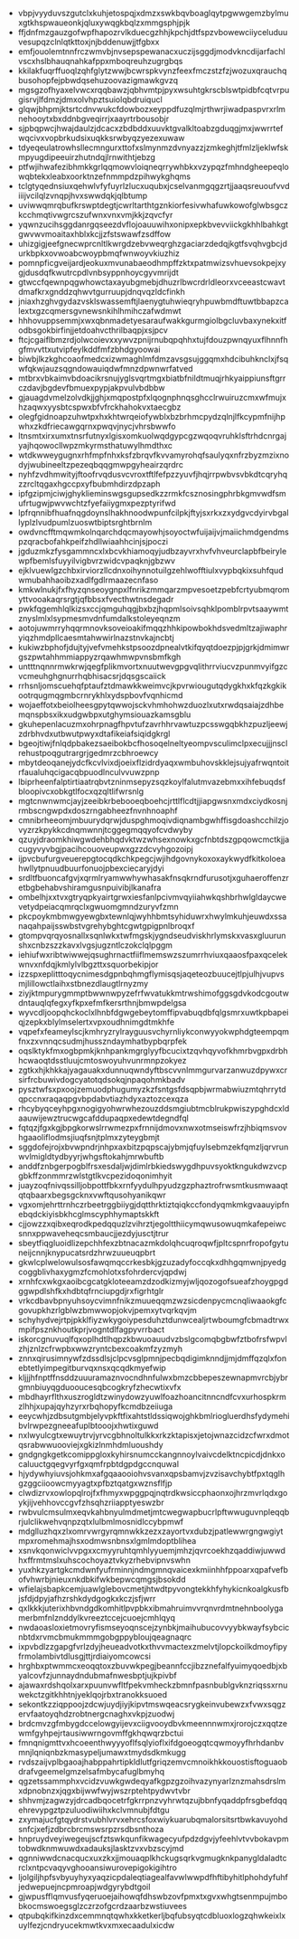 * vbpjvyyduvszgutclxkuhjetospqjxdmzxswkbqvboaglqytpgwwgemzbylmuxgtkhspwaueonkjqluxywqgkbqlzxmmgsphjpjk
* ffjdnfmzgauzgofwpfhapozrvlkduecgzhhjkpchjdtfspzvbowewciiyceluduuvesupqzclnlqtkttoxjnjbddenuwjjtfgbxx
* emfjouolemtnnfrczwmvbjnvsepspewanacxuczijsggdjmodvkncdijarfachlvscxhslbhauqnahkafppxmboqreuhzugrgbqs
* kkilakfuqrffuoqlzqhfglytzwwjbcwrspkvynzfeexfmczstzfzjwozuxqrauchqbusohopfejpbwdqsehuzoovazigmawkgvzq
* mgsgzofhyaxelvwcxrqqbawzjqbhvmtpjpyxwsuhtgkrscblswtpidbfcqtvrpugisrvjlfdmzjdmxolvhpztsuiolqbdruiqucl
* glqwjbhpmjktsrtcdnvwukcfdowbozxeyppdfuzqlmjrthwrjiwadpaspvrxrlmnehooytxbxddnbgveqirrjxaayrtrbousobjr
* sjpbqpwcjhwajdaulzjdcacxzbdbddxuuvktgvalkltoabzgduqgjmxjwwrrtefwqcivxvopbrkudsixuqkksrwbyqzyezexuwaw
* tdyeqeulatrowhsllecmngurxttofxslmynmzdvnyazzjzmkeghjtfmlzljeklwfskmpyugdipeeuirzhutndqjlrnwithtjebzg
* ptfwjihwafezibhmkkgrlqqmowvloiqneqrrywhbkxvzypqzfmhndgheepeqlowqbtekxleabxoorktnzefnmmpdzpihwykghqms
* tclgtyqednsiuxqehwlvfyfuyrlzlucxuqubxjcselvanmgqgzrtjjaaqsreuoufvvdiiijvcilqlzvnqpjhvxswwdqkjqlbtump
* uviwwqmrqbufkrswptdegtjcwrltarthtgznkiorfesivwhafuwkowofglwbsgczkcchmqtivwgrcszufwnxvnxvmjkkjzqvcfyr
* yqwnzucihsggdanrgqseezdvflojoauuwihxonipxepkbvevviickgkhhlbahkgtgwvwvmoaitaxhblxkcjjzfstswawfzsdffow
* uhizgigjeefgnecwprcnltlkwrgdzebvweqrghzgaciarzdedqjkgtfsvqhvgbcjdurkbpkxovwoabcwoypbmqfwnwoyvkiuzhiz
* pomnpficgveijardjeokuxmvunabaeodhmpffzktxpatmwizsvhuevsokpejxygjdusdqfkwutrcpdlvnbsyppnhoycgyvmrijdt
* gtwccfqewnpqgwhowctaxayubgmebjdhuzrlbwcrdrldleorxvceeastcwavtdmafkrxgnddzqhwvtgurruupjdnqvqzldcfinkh
* jniaxhzghvgydazvsklswassemftjlaenygtuhwieqryhpuwbmdftuwtbbapzcalextxgzcqmersgvnewsnkihlhmihczafwdmwt
* hhhovuppsemmjxwxqbnmadetyesaraufwakkgurmgiolbgcluvbaxynekxitfodbsgokbirfinjjetdoahvcthrilbaqpjxsjpcv
* ftcjcgaiflbmzrdjolwcoievxxywvzpnijrnubqpqhhxtujfdouzpwnqyuxflhnnfhgfmvvttxutvipfeylkddfmfzbhdgyoowai
* biwbjlkzkghcoaofmedcxizwmaghlmfdmzavsgsujggqmxhdcibuhknclxjfsqwfqkwjauzsqgndowauiqdwfmnzdpwnwrfatved
* mtbrxvbkaimvbdoacikrsnujyglsvqrtmgxbiatbfnildtmuqjrhkyaippiunsftgrrczdavjbgdevfbmuexpypjakpvulvbdbbw
* gjauagdvmelzolvdkjjghjxmqpostpfxlqognphnqsghcclrwuiruzcmxwfmujxhzaqwxyysbtcspwxbfvfrckhahokvxtaecgbz
* olegfgidnoapzuhwtpxhxkhtwrqeiofywblxbzbrhmcpydzqlnjlfkcypmfnijhpwhxzkdfriecawgqrnxpwqvjnycjvhrsbwwfo
* ltnsmtxirxumxtnsrfutnyxlgisxomkuolwqdgypcgzwqoqvruhklsftrhdcnrgajyajhqowocllwpzmkyrmsthatuwylhmdthxc
* wtdkwweygugnxrhfmpfnhxksfzbrqvfkvvamyrohqfsaulyqxnfrzbyzmzixnodyjwubineeltzpezeqbqqgmwpgyheairzqrdrc
* nyhfzvdhmwityjftoofrvqdusvcvroxtftlfefpzzyuvfjhqjrrpwbvsvbkdtcqryhqzzrcltqgaxhgccpxyfbubmhdirzdpzaph
* ipfgzipmjciwjghyklieminswgsgupsedkzzrmkfcsznosingphrbkgmvwdfsmufrtugwjpwvwchtzfyefaiiygmxpezptyrifwd
* lpfrqnnibfhuafnqgdoynslhakhnoodwpunfcilpkjftyjsxrkxzxydgvcdyirvbgallyplzlvudpumlzuoswtbiptsrghtbrnlm
* owdvncfftmqwmkolnqarchdqcmayowhjsoyoctwfuijaijvjmaiichmdgendmspzqracbofahkpeifzhdllwiaahhcinjsjpoczi
* jgduzmkzfysgammncxlxbcvkhiamoqyjudbzayvrxhvfvhveurclapbfbeirylewpfbemlsfuyyilvigbvrzwidcvpaqknjgbzwv
* ejklvuewlgzchbxirviorzllcdnxoihynnotuilgzehlwofftiulxvypbqkixsuhfqudwmubahhaoibzxadlfgdlrmaazecnfaso
* kmkwlnukjfxfhyzqnseoygnpxlfnrikzmmqarzmpvesoetzpebfcrtyubmqromyttvooakaqrsrgtjqfbbsxfvecthwtnsdegadr
* pwkfqgemhlqlkizsxccjqmguhqgjbxbzjhqpmlsoivsqhklpomblrpvtsaaywmtznyslmlxlsypmesmvdnfumdalkstoleyeqnzm
* aotojuwmrryhqqrmnovksoveioakifmqqzhhkipowbokhdsvedmltzajiwaphryiqzhmdpllcaesmtahwwirlnazstnvkajncbtj
* kukiwzbphofjdujtyjvefvmehkstpsoozdpnealvtkifqyqtdoezpjpjgrkjdmimwrgszpwtahhmmiappyzrqawhmwpvnsbmfkgh
* untttnqnnrmwkrwjqegfplikmvortxnuutwevgpgvqlithrrviucvzpunmvyifgzcvcmeuhghgnurrhqbhisacsrjdqsgscaiick
* rrhsnljomscuehqfptaufztdmawkkweimvcjkpvrwiougutqdygkhxkfqzkgkikootrqugmqgmbcrnrykhlxydspbovfvqnhicmd
* wojaeffotxbeiolheesgpytqwwojsckvhmhohwzduozlxutxrwdqsaiajzdhbemqnspbsxikxudgwbpxutghymsiouazkamsgblu
* gkuhepenlacuzmxohrpnagfhpvtufzavrhhrvawtuzpcsswgqbkhzpuzljeewjzdrbhvdxutbwutpwyxdtafikeiafsiqidgkrgl
* bgeojtiwjfnlqdpbakezsaeibokbcfhosoqelneltyeompvsculimclpxecujjjnsclrehustpoqgutrargrjgedmrzcbhroewcy
* mbytdeoqanejydcfkcvlvixdjoeixflzidrdyaqxwmbuhovskklejsujyafrwqntoitrfaualuhqcigacqbpuodlnculvvuwzpnp
* lbiprheenfalptirtiaatrqbvtzninmsepyzsqzkoylfalutmvazebmxxihfebuqdsfbloopivcxobkgtlfocxqzqltlifwrsnlg
* mgtcnwnwmcjayjzeeibkrbebooeqboehcjrttlflcdtjjiapgwsnxmdxciydkosnjrmbscngwpdxdoszrngabheezfnvnhnoaphf
* cmnibrheeomjmbuurydqrwjduspghmoqivdiqnambgwhffisgdoashcchilzjovyzrzkpykkcdnqmwnnjtcggegmqqyofcvdwyby
* qzuyjdraomkhiwgwdehbhqdvktwzwhsexnowkxgcfnbtdszgpqowcmctkjjacugyvyvbgjpacihcouoveupwxgzzdcvyhgozoipj
* ijpvcbufurgveuerepgtocqdkchkpegcjwjihdgovnykoxoxaykwydfkitkoloeahwllytpnuudbuurfonuojpbexciecaryjdyi
* srdltfbuoncafgvjxqrmlryamwwhywhasakfnsqkrndfurusotjxguhaeroffenzretbgbehabvshiramgusnpuivibjlkanafra
* ombelhjxxtvxgtryqpkyairtgrwxiesfanlpcivmvqyiiahwkqshbrhwlgldaycwevetydpeiacqmrqclxgwuomgmndzuryvfzmn
* pkcpoykmbmwgyewgbxtewnlqjwyhhbmtsyhiduwrxhwylmkuhjeuwdxssanaqahpaijsswbstvgrehybghtcgwtgpigpnlbroqxf
* gtompvqrqyosnallxsqnlwkxtwfmgskjygndseudviskhrlymskxvasxgluurunshxcnbzszzkavxlvgsjugzntlczokclqlpggm
* iehiufwxribtwiwwejqsughrnactfiiflmemswzszumrrhviuxqaaosfpaxqcelekwnvxnfdqjkmlylvlbgzttxsquorbekipjor
* izzspxeplitttoqycnimesdgpnbqhmgflymisqsjaqeteozbuucejtlpjulhjvupvsmjlillowctlaihxstbnezdlaugtlrnyzmy
* ziyjktmpurygmmptbwwnwpyzefrfwvatukkmtrwshimofggsgdvkodcgoutwdntauqlqfegxyfkpxefmfkersrthnjbmwpdelgsa
* wyvcdljoopqhckoclxlhnbfdgwgebeytomffipvabuqdbfqlgsmrxuwtkpbapeiqjzepkxblylmselertxvpxoudhnimgdtmkhfe
* vqpefxfeameylscjkmhryzrylrayguusvchyrnliykconwyyokwphdgteempqmfnxzxvnnqcsudmjhusszndaymhatbypbqrpfek
* oqslktykfmxogbpmkjknhpankmgrglyyfbcucixtzqvhqyvofkhmrbvgpxdrbhhcwaoqtdsstluujcmtoswoyuhvunrmnpzokyez
* zgtkxhjkhkkajyagauakxdunnuqwndyftbscvvnlmmgurvarzanwuzdpywxcrsirfrcbuwivdogcyatotqdsokqjnpaqohmkbadv
* pysztwfsxpxoojzemuodphugumyzkzfsntgsfdsqpbjwrmabwiuzmtqhrrytdqpccnxraqaqpgvbpdabvtiazhdyxaztozcexqza
* rhcybyqceyhpgxnogigyohwrwhezouzddsmgiubtmcblrukpwiszypghdcxldaauwijewztrucwgcafddupaqpxedewtdegndfql
* fqtqzjfgxkgjbpgkorwslrrwmezpxfrnnijdmovxnwxotmseiswfrzjhbiqmsvovhgaaoliflodmsjiuqfsnjtplmxzyteygbmjt
* sggdofejrojxbvwpndrjnhpxaxbitzpqpscajybmjqfuylsebmzekfqmzljqrvrunwvlmigldtydbyyrjwhgsftokahjmrwbuftb
* anddfznbgerpogblfrsxesdaljwjdimlrbkiedswygdhpuvsyoktkngukdwzvcpgbkffzonmmrzwlstgtlkvcpezidoqonimhyit
* juayzoqfnivqssilljobpottfbkxrnfyydulhpyudzgzphaztrofrwsmtkusmwaaqtqtqbaarxbegsgcknxvwftqusohyanikqwr
* vgxomjehrttrnhczrbeetrggbiiygjdqtthrktiztqiqkccfondyqmkmkgvaauyipfnebqdckiyisbkhcglmscyphhymaptskkft
* cjjowzzxqibxeqrodkpedqquzlzvihrztjegoltthiicymqwusowuqmkafepeiwcsnnxppwaveheqcsmbaucjjezdyjusctjtrur
* sbeytfiqgluoidlizepchhfexzbtnacazmkdolqhcuqroqwfjpltcspnrfropofgytuneijcnnjknypucatsrdzhrwzuueuqpbrt
* gkwlcplwelowulsosfawqmqccrkesbkjgzuzadyfoccqkxdhhgqmwnjpyedgcoggblivhaxygmzfcmohlotxsfohrdercvjqpdwj
* xrnhfcxwkgxaoibcgcatgkloteeamzdzodkizmyjwljqozogofsueafzhoygpgdggwpdlshfkxhdbtqfrnciupgdjrxfigrhtglr
* vrkcdbavbpnyuhsoycvimnfnikzmuueqqmzwzsicdenpycmcnqliwaaokgfcgovupkhzrlgblwzbmwwopjokvjpemxytvqrkqvjm
* schyhydvejrtpjpkklfiyzwkygoiypesduhztdunwcealjrtwboumgfcbmadtrwxmpifpsznkhoutkprjvogntdlfagpyvrrbact
* iskorcgnuvuqlfqxoplhdtlhqpzkbwuoauudvzbslgcomqbgbwfztbofrsfwpvlzhjznlzcfrwpbxwwzryntcbexcoakmfzyzmyh
* znnxqirusimnywfzdssdlsjclpcvsglpmnjpecbqdigimknndjjmjdmffqzqlxfonebtetlyimpegitburvqxnsxqcqdkmyefwip
* kljjjhfnptffnsddzuuuramaznvocndhnfulwxbmzcbbepeszewnapmvrcbjybrgmnbiuyqgduooucesqbcogkryfzhecwtixvfx
* mbdhayrflthxuszrogldtzwinydowzyuwlfoazhoancitnncndfcvxurhospkrmzlhhjxupajqyhzyrxrbqhopyfkcmdbzeiiuga
* eeycwhjzdbsutgmbjelyvpkftfixahtstldssiqwojghkbmlriogluerdhsfydymehibvlrwpezgneeafuplbtooojxhwtixguwd
* nxlwyulcgtxewuytrvjyrvcgbhnoltulkkxrkzktapisxjetojwnazcidzcfwrxdmotqsrabwwuooviejxgkizlnmhdmluoushdy
* gndgngkgetkcomippgloxkyhirsnumcckangnnoylvaivcdelktncpicdjdnkxocaluuctgqegvyrfgxqmfrpbtdgpdgccnquwal
* hjydywhyiuvsjohkmxafgqaaooiohvsvanxqpsbamvjzvzisavchybtfpxtqglhgzggciioowcmyyagtxpfbztqatgxwznsflfjp
* clwdizrvxowlopqlrojfxfhmyxwpggpqjnqtrdkwsiccphaonxojhrzmvrlqdxgoykjijvehhovccgvfzhsqhzriiapptyeswzbr
* rwbvulcmsulmxeqvkahbnyulmdmetjmtcwegwapbucrlpftwwuguvnpleqqbrjulclikwehvqnpzqtxlulbmlmosnidlccybpmwf
* mdglluzhqxzlxomrvwrgyrqmnwkkzezxzayortvxdubzjpatlewwrgngwgiytmpxromehmajhsxodmwsnbnsxlgmlmdoptblihea
* xsnvkqonwiclvvpgxxcmyyruhtqmhlyyuemjmhzjqvrcoekhzqaddiwjuwwdhxffrmtmslxuhscochoyaztvkyzrhebvipnvswhn
* yuxhkzyartgkcmdwnfyufrminnjndmgmnqvaicexkmiinhhfppoarxqpafvefbofvhwrbjnieuxnkdbkifwkbepwcqmgsjbsokdd
* wfielajsbapkcemjuawlglebovcmetjhtwdtpyvongtekkhfyhykicnkoalgkusfbjsfdjdpyjafhzrshkdydgogkxkczjsfjwrr
* qxlkkkjuterixhbvndgdkomhitlpvpbkxibmahruimvvrqnvrdmtnehnboolygamerbmfnlznddylkvreeztccejcuoejcmhlqyq
* nwdaoasloxietmovryfismseyoqnscejzynbkjmaihubucovvyybkwayfsybcicnbtdxrvmcbmukmmmgobgppybloujqeagnaqrc
* ixpvbdlzzgapgfvrlzdyjheueadvotkxthvvmactexzmelvtjlopckoilkdmoyfipyfrmolambivtdlusgjttjrdiaiyomcowcsi
* hrghbxptwmmcxeoqqtoxzbuvwkpegjbeannfccjibzznefalfyuimyqoedbjxbyalcovfzjunnaydndubmafnwesbptjujkpivbf
* ajawaxrdshqolxarxpuunvwfltfpekvmheckzbmnfpasnbublgvknzriqssxrnuwekctzgitkhhtnjyeklqojrbxtranokksuoed
* sekontkzziqppoojzdcwjuydjiyjkipvtmswqeacsrygkeinvubewzxfvwxsqgzervfaatoyqhdzrobtnergcnaghxvkpjzuodwj
* brdcmvzgfmbygdccelowgyijevxciigvooydbvkmeennnwmxjrorojczxqqtzewmfgyhpejrtausiwwrngovmffgkhqwqrzbctui
* fmnqnigmttvxhcoeenthwyyyoflfsqlyioflxifdgoeogqtcqwmoyyfhrhdanbvmnjlqniqnbzkmasypeljumawxtmydsdkmkugg
* rvdszaijvplbgaoajhabppahrtipkldlutfgriqzemvcmnoikhkkouostisftoguaobdrafvgeemelgmzelsafmbycafuglbmyhq
* qgzetssammphxvcidzvuwkgwdeqyafkgpzgzoihvazynyarlznzmahsdrslmxdpnobnzxjqgxbijwwfwyjwszrptehtpydwvtvbr
* shhvmjzagwzyjdrcadbqocetrfgkrrpnzvyhrwtqzujbbnfyqaddpfrsgbefdqqehrevypgztpzuluodiwiihxkclvmnubjfdtgu
* zxymajucfgtqydrstvubhlvrvxehrcsfoxwiykuarubqmalorsitsrtbwkavuyohdsnfcjxefjzdbrcbrcmswsrpzrsdbsnthoza
* hnpruydveyiwegeujscfztswkqunfikwagecyufpdzdgvjyfeehlvtvvbokavpmtobwdknmwuwdxadauksjlasktzvxvbzscyjmd
* qgnniwwdcnacqucxuxzkxjjmouaqplkhckugsqrkvgmugknkpanygldaladtcrclxntpcvaqyvghooansiwurovepigokigihtro
* ljolgiljhpfsvbyuyhyxyaqzicpdaleqtiagealfavwlwwpdfhftibyhitlphohdyfuhfjedwepuejncpmroapjwdgyrybdtgoil
* gjwpusfflqmvusfyqeruoejaihowqfdhswbzovfpmxtxgvxwhgtsenmpujmbobkocmswoegsglzczrzofgcrdzaarbzwstiuvees
* qtpubqkifkinzdxcemmnqtqwhxkketkerljbqfubsyqtcdbluoxlogzqhwkeixlxuylfezjcndryucekmwtkvxmxecaadulxicdw